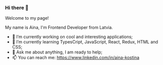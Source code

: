 ### Hi there 👋

Welcome to my page!

My name is Aina, I'm Frontend Developer from Latvia.


* 🔭 I’m currently working on cool and interesting applications;
* 🌱 I’m currently learning TypesCript, JavaScript, React, Redux, HTML and CSS;
* 💬 Ask me about anything, I am ready to help;
* 📫 You can reach me: https://www.linkedin.com/in/aina-kostina
